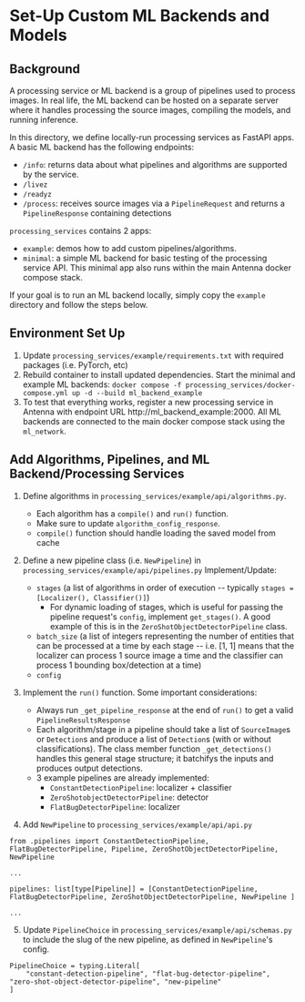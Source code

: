 # Set-Up Custom ML Backends and Models

## Background

A processing service or ML backend is a group of pipelines used to process images. In real life, the ML backend can be hosted on a separate server where it handles processing the source images, compiling the models, and running inference.

In this directory, we define locally-run processing services as FastAPI apps. A basic ML backend has the following endpoints:
- `/info`: returns data about what pipelines and algorithms are supported by the service.
- `/livez`
- `/readyz`
- `/process`: receives source images via a `PipelineRequest` and returns a `PipelineResponse` containing detections

`processing_services` contains 2 apps:
- `example`: demos how to add custom pipelines/algorithms.
- `minimal`: a simple ML backend for basic testing of the processing service API. This minimal app also runs within the main Antenna docker compose stack.

If your goal is to run an ML backend locally, simply copy the `example` directory and follow the steps below.

## Environment Set Up

1. Update `processing_services/example/requirements.txt` with required packages (i.e. PyTorch, etc)
2. Rebuild container to install updated dependencies. Start the minimal and example ML backends: `docker compose -f processing_services/docker-compose.yml up -d --build ml_backend_example`
3. To test that everything works, register a new processing service in Antenna with endpoint URL http://ml_backend_example:2000. All ML backends are connected to the main docker compose stack using the `ml_network`.


## Add Algorithms, Pipelines, and ML Backend/Processing Services

1. Define algorithms in `processing_services/example/api/algorithms.py`.
    - Each algorithm has a `compile()` and `run()` function.
    - Make sure to update `algorithm_config_response`.
    - `compile()` function should handle loading the saved model from cache
2. Define a new pipeline class (i.e. `NewPipeline`) in `processing_services/example/api/pipelines.py`
    Implement/Update:
    - `stages` (a list of algorithms in order of execution -- typically `stages = [Localizer(), Classifier()]`)
        - For dynamic loading of stages, which is useful for passing the pipeline request's `config`, implement `get_stages()`. A good example of this is in the `ZeroShotObjectDetectorPipeline` class.
    - `batch_size` (a list of integers representing the number of entities that can be processed at a time by each stage -- i.e. [1, 1] means that the localizer can process 1 source image a time and the classifier can process 1 bounding box/detection at a time)
    - `config`
3. Implement the `run()` function. Some important considerations:
    - Always run `_get_pipeline_response` at the end of `run()` to get a valid `PipelineResultsResponse`
    - Each algorithm/stage in a pipeline should take a list of `SourceImage`s or `Detection`s and produce a list of `Detection`s (with or without classifications). The class member function `_get_detections()` handles this general stage structure; it batchifys the inputs and produces output detections.
    - 3 example pipelines are already implemented:
        - `ConstantDetectionPipeline`: localizer + classifier
        - `ZeroShotobjectDetectorPipeline`: detector
        - `FlatBugDetectorPipeline`: localizer

4. Add `NewPipeline` to `processing_services/example/api/api.py`

```
from .pipelines import ConstantDetectionPipeline, FlatBugDetectorPipeline, Pipeline, ZeroShotObjectDetectorPipeline, NewPipeline

...

pipelines: list[type[Pipeline]] = [ConstantDetectionPipeline, FlatBugDetectorPipeline, ZeroShotObjectDetectorPipeline, NewPipeline ]

...

```
5. Update `PipelineChoice` in `processing_services/example/api/schemas.py` to include the slug of the new pipeline, as defined in `NewPipeline`'s config.

```
PipelineChoice = typing.Literal[
    "constant-detection-pipeline", "flat-bug-detector-pipeline", "zero-shot-object-detector-pipeline", "new-pipeline"
]
```

